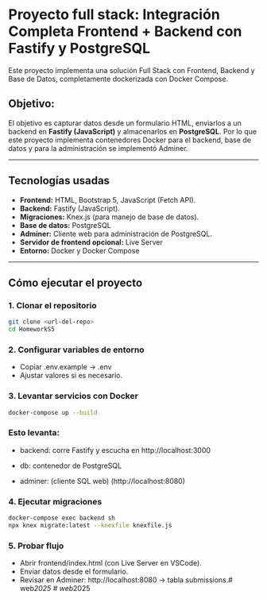 # Proyecto full stack: Integración Completa Frontend + Backend con Fastify y PostgreSQL


Este proyecto implementa una solución Full Stack con Frontend, Backend y Base de Datos, completamente dockerizada con Docker Compose.  

## Objetivo:

El objetivo es capturar datos desde un formulario HTML, enviarlos a un backend en **Fastify (JavaScript)** y almacenarlos en **PostgreSQL**. Por lo que este proyecto implementa contenedores Docker para el backend, base de datos y para la administración se implementó Adminer.

---

## Tecnologías usadas
- **Frontend:** HTML, Bootstrap 5, JavaScript (Fetch API).
- **Backend:** Fastify (JavaScript).
- **Migraciones:** Knex.js (para manejo de base de datos).
- **Base de datos:** PostgreSQL
- **Adminer:** Cliente web para administración de PostgreSQL.
- **Servidor de frontend opcional:** Live Server
- **Entorno:** Docker y Docker Compose

---
## Cómo ejecutar el proyecto
### 1. Clonar el repositorio
```bash
git clone <url-del-repo>
cd HomeworkS5
```
### 2. Configurar variables de entorno

- Copiar .env.example → .env
- Ajustar valores si es necesario.

### 3. Levantar servicios con Docker
```bash
docker-compose up --build
```
### Esto levanta:

- backend: corre Fastify y escucha en http://localhost:3000

- db: contenedor de PostgreSQL

- adminer: (cliente SQL web) (http://localhost:8080)

### 4. Ejecutar migraciones
```bash
docker-compose exec backend sh
npx knex migrate:latest --knexfile knexfile.js
```

### 5. Probar flujo
- Abrir frontend/index.html (con Live Server en VSCode).
- Enviar datos desde el formulario.
- Revisar en Adminer: http://localhost:8080
 → tabla submissions.#   w e b _ 2 0 2 5  
 #   w e b _ 2 0 2 5  
 